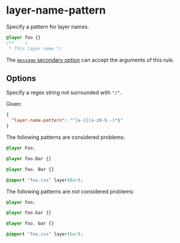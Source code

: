 # layer-name-pattern

Specify a pattern for layer names.

<!-- prettier-ignore -->
```css
@layer foo {}
/**    ↑
 * This layer name */
```

The [`message` secondary option](../../../docs/user-guide/configure.md#message) can accept the arguments of this rule.

## Options

Specify a regex string not surrounded with `"/"`.

Given:

```json
{
  "layer-name-pattern": "^[a-z][a-z0-9.-]*$"
}
```

The following patterns are considered problems:

<!-- prettier-ignore -->
```css
@layer Foo;
```

<!-- prettier-ignore -->
```css
@layer foo.Bar {}
```

<!-- prettier-ignore -->
```css
@layer foo, Bar {}
```

<!-- prettier-ignore -->
```css
@import "foo.css" layer(Bar);
```

The following patterns are _not_ considered problems:

<!-- prettier-ignore -->
```css
@layer foo;
```

<!-- prettier-ignore -->
```css
@layer foo.bar {}
```

<!-- prettier-ignore -->
```css
@layer foo, bar {}
```

<!-- prettier-ignore -->
```css
@import "foo.css" layer(bar);
```

